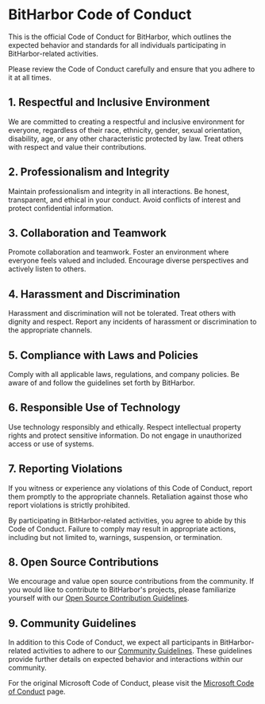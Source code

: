 # BitHarbor Code of Conduct

This is the official Code of Conduct for BitHarbor, which outlines the expected behavior and standards for all individuals participating in BitHarbor-related activities. 

Please review the Code of Conduct carefully and ensure that you adhere to it at all times.

## 1. Respectful and Inclusive Environment

We are committed to creating a respectful and inclusive environment for everyone, regardless of their race, ethnicity, gender, sexual orientation, disability, age, or any other characteristic protected by law. Treat others with respect and value their contributions.

## 2. Professionalism and Integrity

Maintain professionalism and integrity in all interactions. Be honest, transparent, and ethical in your conduct. Avoid conflicts of interest and protect confidential information.

## 3. Collaboration and Teamwork

Promote collaboration and teamwork. Foster an environment where everyone feels valued and included. Encourage diverse perspectives and actively listen to others.

## 4. Harassment and Discrimination

Harassment and discrimination will not be tolerated. Treat others with dignity and respect. Report any incidents of harassment or discrimination to the appropriate channels.

## 5. Compliance with Laws and Policies

Comply with all applicable laws, regulations, and company policies. Be aware of and follow the guidelines set forth by BitHarbor.

## 6. Responsible Use of Technology

Use technology responsibly and ethically. Respect intellectual property rights and protect sensitive information. Do not engage in unauthorized access or use of systems.

## 7. Reporting Violations

If you witness or experience any violations of this Code of Conduct, report them promptly to the appropriate channels. Retaliation against those who report violations is strictly prohibited.

By participating in BitHarbor-related activities, you agree to abide by this Code of Conduct. Failure to comply may result in appropriate actions, including but not limited to, warnings, suspension, or termination.

## 8. Open Source Contributions

We encourage and value open source contributions from the community. If you would like to contribute to BitHarbor's projects, please familiarize yourself with our [Open Source Contribution Guidelines](https://bitharbors.com/contributing).

## 9. Community Guidelines

In addition to this Code of Conduct, we expect all participants in BitHarbor-related activities to adhere to our [Community Guidelines](https://bit.harbor/community-guidelines). These guidelines provide further details on expected behavior and interactions within our community.

For the original Microsoft Code of Conduct, please visit the [Microsoft Code of Conduct](https://www.microsoft.com/en-us/legal/compliance/codeofconduct/default.aspx) page.
